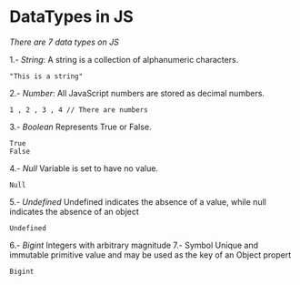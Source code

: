 # DataTypes in JS

*There are 7 data types on JS*

1.- _*String*_:     A string is a collection of alphanumeric characters.

```JS
"This is a string"
```
     
2.- _*Number*_:      All JavaScript numbers are stored as decimal numbers.

```JS
1 , 2 , 3 , 4 // There are numbers
```

3.- _*Boolean*_    Represents True or False.
```JS
True
False

```

4.- _*Null*_        Variable is set to have no value.

```JS
Null
```

5.- _*Undefined*_   Undefined indicates the absence of a value, while null indicates the absence of an object
```JS
Undefined
```

6.- _*Bigint*_      Integers with arbitrary magnitude
7.- Symbol      Unique and immutable primitive value and may be used as the key of an Object propert
```JS
Bigint
```

